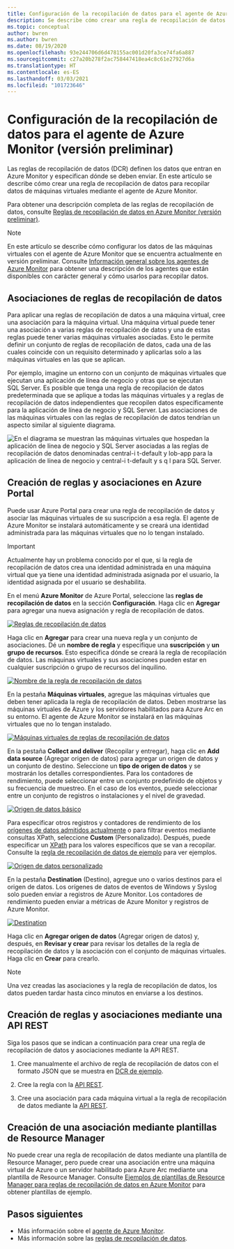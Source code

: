 ```yaml
---
title: Configuración de la recopilación de datos para el agente de Azure Monitor (versión preliminar)
description: Se describe cómo crear una regla de recopilación de datos para recopilar datos de máquinas virtuales mediante el agente de Azure Monitor.
ms.topic: conceptual
author: bwren
ms.author: bwren
ms.date: 08/19/2020
ms.openlocfilehash: 93e244706d6d478155ac001d20fa3ce74fa6a887
ms.sourcegitcommit: c27a20b278f2ac758447418ea4c8c61e27927d6a
ms.translationtype: HT
ms.contentlocale: es-ES
ms.lasthandoff: 03/03/2021
ms.locfileid: "101723646"
---
```

# <a name="configure-data-collection-for-the-azure-monitor-agent-preview"></a>Configuración de la recopilación de datos para el agente de Azure Monitor (versión preliminar)

Las reglas de recopilación de datos (DCR) definen los datos que entran en Azure Monitor y especifican dónde se deben enviar. En este artículo se describe cómo crear una regla de recopilación de datos para recopilar datos de máquinas virtuales mediante el agente de Azure Monitor.

Para obtener una descripción completa de las reglas de recopilación de datos, consulte [Reglas de recopilación de datos en Azure Monitor (versión preliminar)](data-collection-rule-overview.md).

> [!NOTE]
> En este artículo se describe cómo configurar los datos de las máquinas virtuales con el agente de Azure Monitor que se encuentra actualmente en versión preliminar. Consulte [Información general sobre los agentes de Azure Monitor](agents-overview.md) para obtener una descripción de los agentes que están disponibles con carácter general y cómo usarlos para recopilar datos.

## <a name="data-collection-rule-associations"></a>Asociaciones de reglas de recopilación de datos

Para aplicar una reglas de recopilación de datos a una máquina virtual, cree una asociación para la máquina virtual. Una máquina virtual puede tener una asociación a varias reglas de recopilación de datos y una de estas reglas puede tener varias máquinas virtuales asociadas. Esto le permite definir un conjunto de reglas de recopilación de datos, cada una de las cuales coincide con un requisito determinado y aplicarlas solo a las máquinas virtuales en las que se aplican. 

Por ejemplo, imagine un entorno con un conjunto de máquinas virtuales que ejecutan una aplicación de línea de negocio y otras que se ejecutan SQL Server. Es posible que tenga una regla de recopilación de datos predeterminada que se aplique a todas las máquinas virtuales y a reglas de recopilación de datos independientes que recopilen datos específicamente para la aplicación de línea de negocio y SQL Server. Las asociaciones de las máquinas virtuales con las reglas de recopilación de datos tendrían un aspecto similar al siguiente diagrama.

![En el diagrama se muestran las máquinas virtuales que hospedan la aplicación de línea de negocio y SQL Server asociadas a las reglas de recopilación de datos denominadas central-i t-default y lob-app para la aplicación de línea de negocio y central-i t-default y s q l para SQL Server.](media/data-collection-rule-azure-monitor-agent/associations.png)



## <a name="create-rule-and-association-in-azure-portal"></a>Creación de reglas y asociaciones en Azure Portal

Puede usar Azure Portal para crear una regla de recopilación de datos y asociar las máquinas virtuales de su suscripción a esa regla. El agente de Azure Monitor se instalará automáticamente y se creará una identidad administrada para las máquinas virtuales que no lo tengan instalado.

> [!IMPORTANT]
> Actualmente hay un problema conocido por el que, si la regla de recopilación de datos crea una identidad administrada en una máquina virtual que ya tiene una identidad administrada asignada por el usuario, la identidad asignada por el usuario se deshabilita.

En el menú **Azure Monitor** de Azure Portal, seleccione las **reglas de recopilación de datos** en la sección **Configuración**. Haga clic en **Agregar** para agregar una nueva asignación y regla de recopilación de datos.

[![Reglas de recopilación de datos](media/data-collection-rule-azure-monitor-agent/data-collection-rules.png)](media/data-collection-rule-azure-monitor-agent/data-collection-rules.png#lightbox)

Haga clic en **Agregar** para crear una nueva regla y un conjunto de asociaciones. Dé un **nombre de regla** y especifique una **suscripción** y **un grupo de recursos**. Esto especifica dónde se creará la regla de recopilación de datos. Las máquinas virtuales y sus asociaciones pueden estar en cualquier suscripción o grupo de recursos del inquilino.

[![Nombre de la regla de recopilación de datos](media/data-collection-rule-azure-monitor-agent/data-collection-rule-basics.png)](media/data-collection-rule-azure-monitor-agent/data-collection-rule-basics.png#lightbox)

En la pestaña **Máquinas virtuales**, agregue las máquinas virtuales que deben tener aplicada la regla de recopilación de datos. Deben mostrarse las máquinas virtuales de Azure y los servidores habilitados para Azure Arc en su entorno. El agente de Azure Monitor se instalará en las máquinas virtuales que no lo tengan instalado.

[![Máquinas virtuales de reglas de recopilación de datos](media/data-collection-rule-azure-monitor-agent/data-collection-rule-virtual-machines.png)](media/data-collection-rule-azure-monitor-agent/data-collection-rule-virtual-machines.png#lightbox)

En la pestaña **Collect and deliver** (Recopilar y entregar), haga clic en **Add data source** (Agregar origen de datos) para agregar un origen de datos y un conjunto de destino. Seleccione un **tipo de origen de datos** y se mostrarán los detalles correspondientes. Para los contadores de rendimiento, puede seleccionar entre un conjunto predefinido de objetos y su frecuencia de muestreo. En el caso de los eventos, puede seleccionar entre un conjunto de registros o instalaciones y el nivel de gravedad. 

[![Origen de datos básico](media/data-collection-rule-azure-monitor-agent/data-collection-rule-data-source-basic.png)](media/data-collection-rule-azure-monitor-agent/data-collection-rule-data-source-basic.png#lightbox)


Para especificar otros registros y contadores de rendimiento de los [orígenes de datos admitidos actualmente](azure-monitor-agent-overview.md#data-sources-and-destinations) o para filtrar eventos mediante consultas XPath, seleccione **Custom** (Personalizado). Después, puede especificar un [XPath](https://www.w3schools.com/xml/xpath_syntax.asp) para los valores específicos que se van a recopilar. Consulte la [regla de recopilación de datos de ejemplo](data-collection-rule-overview.md#sample-data-collection-rule) para ver ejemplos.

[![Origen de datos personalizado](media/data-collection-rule-azure-monitor-agent/data-collection-rule-data-source-custom.png)](media/data-collection-rule-azure-monitor-agent/data-collection-rule-data-source-custom.png#lightbox)

En la pestaña **Destination** (Destino), agregue uno o varios destinos para el origen de datos. Los orígenes de datos de eventos de Windows y Syslog solo pueden enviar a registros de Azure Monitor. Los contadores de rendimiento pueden enviar a métricas de Azure Monitor y registros de Azure Monitor.

[![Destination](media/data-collection-rule-azure-monitor-agent/data-collection-rule-destination.png)](media/data-collection-rule-azure-monitor-agent/data-collection-rule-destination.png#lightbox)

Haga clic en **Agregar origen de datos** (Agregar origen de datos) y, después, en **Revisar y crear** para revisar los detalles de la regla de recopilación de datos y la asociación con el conjunto de máquinas virtuales. Haga clic en **Crear** para crearlo.

> [!NOTE]
> Una vez creadas las asociaciones y la regla de recopilación de datos, los datos pueden tardar hasta cinco minutos en enviarse a los destinos.


## <a name="create-rule-and-association-using-rest-api"></a>Creación de reglas y asociaciones mediante una API REST

Siga los pasos que se indican a continuación para crear una regla de recopilación de datos y asociaciones mediante la API REST.

1. Cree manualmente el archivo de regla de recopilación de datos con el formato JSON que se muestra en [DCR de ejemplo](data-collection-rule-overview.md#sample-data-collection-rule).

2. Cree la regla con la [API REST](/rest/api/monitor/datacollectionrules/create#examples).

3. Cree una asociación para cada máquina virtual a la regla de recopilación de datos mediante la [API REST](/rest/api/monitor/datacollectionruleassociations/create#examples).


## <a name="create-association-using-resource-manager-template"></a>Creación de una asociación mediante plantillas de Resource Manager

No puede crear una regla de recopilación de datos mediante una plantilla de Resource Manager, pero puede crear una asociación entre una máquina virtual de Azure o un servidor habilitado para Azure Arc mediante una plantilla de Resource Manager. Consulte [Ejemplos de plantillas de Resource Manager para reglas de recopilación de datos en Azure Monitor](./resource-manager-data-collection-rules.md) para obtener plantillas de ejemplo.

## <a name="next-steps"></a>Pasos siguientes

- Más información sobre el [agente de Azure Monitor](azure-monitor-agent-overview.md).
- Más información sobre las [reglas de recopilación de datos](data-collection-rule-overview.md).